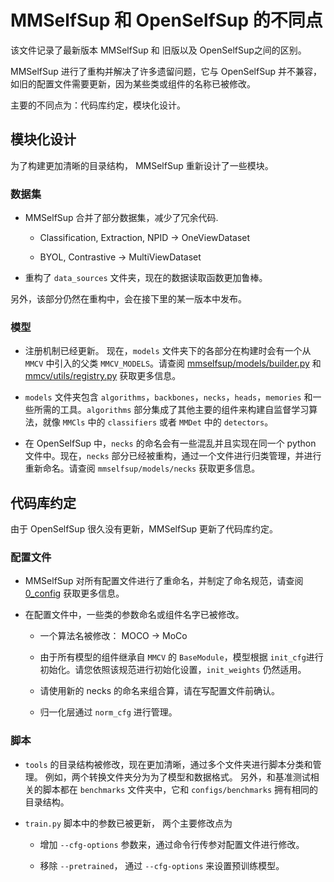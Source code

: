 # MMSelfSup 和 OpenSelfSup 的不同点

该文件记录了最新版本 MMSelfSup 和 旧版以及 OpenSelfSup之间的区别。

MMSelfSup 进行了重构并解决了许多遗留问题，它与 OpenSelfSup 并不兼容，如旧的配置文件需要更新，因为某些类或组件的名称已被修改。 

主要的不同点为：代码库约定，模块化设计。 

## 模块化设计

为了构建更加清晰的目录结构， MMSelfSup 重新设计了一些模块。

### 数据集

- MMSelfSup 合并了部分数据集，减少了冗余代码.

  - Classification, Extraction, NPID -> OneViewDataset

  - BYOL, Contrastive -> MultiViewDataset

- 重构了 `data_sources` 文件夹，现在的数据读取函数更加鲁棒。

另外，该部分仍然在重构中，会在接下里的某一版本中发布。

### 模型

- 注册机制已经更新。 现在，`models` 文件夹下的各部分在构建时会有一个从 `MMCV` 中引入的父类 `MMCV_MODELS`。请查阅 [mmselfsup/models/builder.py](https://github.com/open-mmlab/mmselfsup/blob/master/mmselfsup/models/builder.py) 和 [mmcv/utils/registry.py](https://github.com/open-mmlab/mmcv/blob/master/mmcv/utils/registry.py) 获取更多信息。

- `models` 文件夹包含 `algorithms`，`backbones`，`necks`，`heads`，`memories` 和一些所需的工具。`algorithms` 部分集成了其他主要的组件来构建自监督学习算法，就像 `MMCls` 中的 `classifiers` 或者 `MMDet` 中的 `detectors`。

- 在 OpenSelfSup 中，`necks` 的命名会有一些混乱并且实现在同一个 python 文件中。现在，`necks` 部分已经被重构，通过一个文件进行归类管理，并进行重新命名。请查阅 `mmselfsup/models/necks` 获取更多信息。

## 代码库约定

由于 OpenSelfSup 很久没有更新，MMSelfSup 更新了代码库约定。

### 配置文件

- MMSelfSup 对所有配置文件进行了重命名，并制定了命名规范，请查阅 [0_config](./tutorials/0_config.md) 获取更多信息。

- 在配置文件中，一些类的参数命名或组件名字已被修改。

  - 一个算法名被修改： MOCO -> MoCo

  - 由于所有模型的组件继承自 `MMCV` 的 `BaseModule`，模型根据 `init_cfg`进行初始化。请您依照该规范进行初始化设置，`init_weights` 仍然适用。

  - 请使用新的 necks 的命名来组合算，请在写配置文件前确认。

  - 归一化层通过 `norm_cfg` 进行管理。

### 脚本

- `tools` 的目录结构被修改，现在更加清晰，通过多个文件夹进行脚本分类和管理。 例如，两个转换文件夹分为为了模型和数据格式。 另外，和基准测试相关的脚本都在 `benchmarks` 文件夹中，它和 `configs/benchmarks` 拥有相同的目录结构。

- `train.py` 脚本中的参数已被更新， 两个主要修改点为

  - 增加 `--cfg-options` 参数来，通过命令行传参对配置文件进行修改。

  - 移除 `--pretrained`， 通过 `--cfg-options` 来设置预训练模型。

